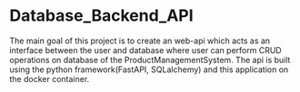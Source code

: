 # Database_Backend_API

The main goal of this project is to create an web-api which acts as an interface between the user and database where user can perform CRUD operations on database of the ProductManagementSystem. The api is built using the python framework(FastAPI, SQLalchemy) and this application on the docker container.
